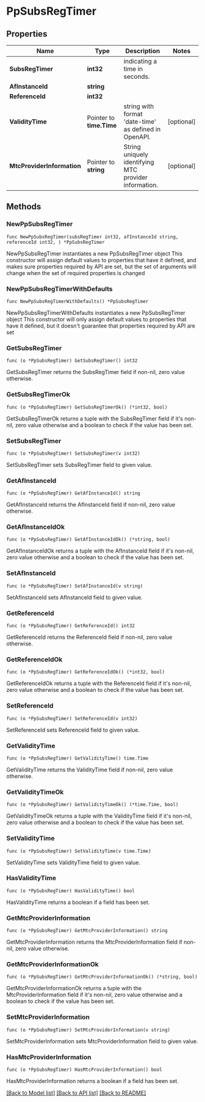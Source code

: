 # PpSubsRegTimer

## Properties

Name | Type | Description | Notes
------------ | ------------- | ------------- | -------------
**SubsRegTimer** | **int32** | indicating a time in seconds. | 
**AfInstanceId** | **string** |  | 
**ReferenceId** | **int32** |  | 
**ValidityTime** | Pointer to **time.Time** | string with format &#39;date-time&#39; as defined in OpenAPI. | [optional] 
**MtcProviderInformation** | Pointer to **string** | String uniquely identifying MTC provider information. | [optional] 

## Methods

### NewPpSubsRegTimer

`func NewPpSubsRegTimer(subsRegTimer int32, afInstanceId string, referenceId int32, ) *PpSubsRegTimer`

NewPpSubsRegTimer instantiates a new PpSubsRegTimer object
This constructor will assign default values to properties that have it defined,
and makes sure properties required by API are set, but the set of arguments
will change when the set of required properties is changed

### NewPpSubsRegTimerWithDefaults

`func NewPpSubsRegTimerWithDefaults() *PpSubsRegTimer`

NewPpSubsRegTimerWithDefaults instantiates a new PpSubsRegTimer object
This constructor will only assign default values to properties that have it defined,
but it doesn't guarantee that properties required by API are set

### GetSubsRegTimer

`func (o *PpSubsRegTimer) GetSubsRegTimer() int32`

GetSubsRegTimer returns the SubsRegTimer field if non-nil, zero value otherwise.

### GetSubsRegTimerOk

`func (o *PpSubsRegTimer) GetSubsRegTimerOk() (*int32, bool)`

GetSubsRegTimerOk returns a tuple with the SubsRegTimer field if it's non-nil, zero value otherwise
and a boolean to check if the value has been set.

### SetSubsRegTimer

`func (o *PpSubsRegTimer) SetSubsRegTimer(v int32)`

SetSubsRegTimer sets SubsRegTimer field to given value.


### GetAfInstanceId

`func (o *PpSubsRegTimer) GetAfInstanceId() string`

GetAfInstanceId returns the AfInstanceId field if non-nil, zero value otherwise.

### GetAfInstanceIdOk

`func (o *PpSubsRegTimer) GetAfInstanceIdOk() (*string, bool)`

GetAfInstanceIdOk returns a tuple with the AfInstanceId field if it's non-nil, zero value otherwise
and a boolean to check if the value has been set.

### SetAfInstanceId

`func (o *PpSubsRegTimer) SetAfInstanceId(v string)`

SetAfInstanceId sets AfInstanceId field to given value.


### GetReferenceId

`func (o *PpSubsRegTimer) GetReferenceId() int32`

GetReferenceId returns the ReferenceId field if non-nil, zero value otherwise.

### GetReferenceIdOk

`func (o *PpSubsRegTimer) GetReferenceIdOk() (*int32, bool)`

GetReferenceIdOk returns a tuple with the ReferenceId field if it's non-nil, zero value otherwise
and a boolean to check if the value has been set.

### SetReferenceId

`func (o *PpSubsRegTimer) SetReferenceId(v int32)`

SetReferenceId sets ReferenceId field to given value.


### GetValidityTime

`func (o *PpSubsRegTimer) GetValidityTime() time.Time`

GetValidityTime returns the ValidityTime field if non-nil, zero value otherwise.

### GetValidityTimeOk

`func (o *PpSubsRegTimer) GetValidityTimeOk() (*time.Time, bool)`

GetValidityTimeOk returns a tuple with the ValidityTime field if it's non-nil, zero value otherwise
and a boolean to check if the value has been set.

### SetValidityTime

`func (o *PpSubsRegTimer) SetValidityTime(v time.Time)`

SetValidityTime sets ValidityTime field to given value.

### HasValidityTime

`func (o *PpSubsRegTimer) HasValidityTime() bool`

HasValidityTime returns a boolean if a field has been set.

### GetMtcProviderInformation

`func (o *PpSubsRegTimer) GetMtcProviderInformation() string`

GetMtcProviderInformation returns the MtcProviderInformation field if non-nil, zero value otherwise.

### GetMtcProviderInformationOk

`func (o *PpSubsRegTimer) GetMtcProviderInformationOk() (*string, bool)`

GetMtcProviderInformationOk returns a tuple with the MtcProviderInformation field if it's non-nil, zero value otherwise
and a boolean to check if the value has been set.

### SetMtcProviderInformation

`func (o *PpSubsRegTimer) SetMtcProviderInformation(v string)`

SetMtcProviderInformation sets MtcProviderInformation field to given value.

### HasMtcProviderInformation

`func (o *PpSubsRegTimer) HasMtcProviderInformation() bool`

HasMtcProviderInformation returns a boolean if a field has been set.


[[Back to Model list]](../README.md#documentation-for-models) [[Back to API list]](../README.md#documentation-for-api-endpoints) [[Back to README]](../README.md)


